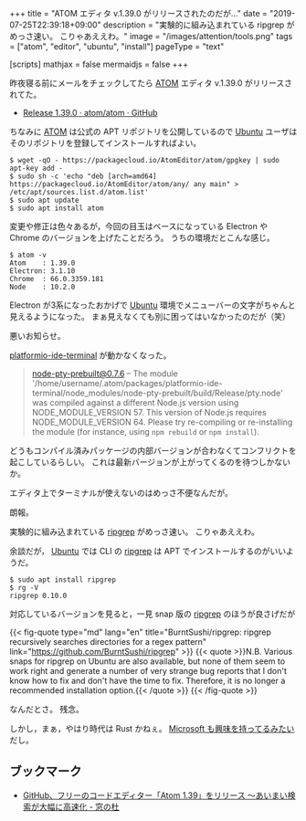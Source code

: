 +++
title = "ATOM エディタ v.1.39.0 がリリースされたのだが..."
date =  "2019-07-25T22:39:18+09:00"
description = "実験的に組み込まれている ripgrep がめっさ速い。 こりゃあええわ。"
image = "/images/attention/tools.png"
tags = ["atom", "editor", "ubuntu", "install"]
pageType = "text"

[scripts]
  mathjax = false
  mermaidjs = false
+++

昨夜寝る前にメールをチェックしてたら [ATOM] エディタ v.1.39.0 がリリースされてた。

- [Release 1.39.0 · atom/atom · GitHub](https://github.com/atom/atom/releases/tag/v1.39.0)

ちなみに [ATOM] は公式の APT リポジトリを公開しているので [Ubuntu] ユーザはそのリポジトリを登録してインストールすればよい。

```text
$ wget -qO - https://packagecloud.io/AtomEditor/atom/gpgkey | sudo apt-key add -
$ sudo sh -c 'echo "deb [arch=amd64] https://packagecloud.io/AtomEditor/atom/any/ any main" > /etc/apt/sources.list.d/atom.list'
$ sudo apt update
$ sudo apt install atom
```

変更や修正は色々あるが，今回の目玉はベースになっている Electron や Chrome のバージョンを上げたことだろう。
うちの環境だとこんな感じ。

```text
$ atom -v
Atom    : 1.39.0
Electron: 3.1.10
Chrome  : 66.0.3359.181
Node    : 10.2.0
```

Electron が3系になったおかげで [Ubuntu] 環境でメニューバーの文字がちゃんと見えるようになった。
まぁ見えなくても別に困ってはいなかったのだが（笑）

悪いお知らせ。

[platformio-ide-terminal] が動かなくなった。

> node-pty-prebuilt@0.7.6 – The module '/home/username/.atom/packages/platformio-ide-terminal/node_modules/node-pty-prebuilt/build/Release/pty.node' was compiled against a different Node.js version using NODE_MODULE_VERSION 57. This version of Node.js requires NODE_MODULE_VERSION 64. Please try re-compiling or re-installing the module (for instance, using `npm rebuild` or `npm install`).

どうもコンパイル済みパッケージの内部バージョンが合わなくてコンフリクトを起こしているらしい。
これは最新バージョンが上がってくるのを待つしかないか。

エディタ上でターミナルが使えないのはめっさ不便なんだが。

朗報。

実験的に組み込まれている [ripgrep] がめっさ速い。
こりゃあええわ。

余談だが， [Ubuntu] では CLI の [ripgrep] は APT でインストールするのがいいようだ。

```text
$ sudo apt install ripgrep
$ rg -V
ripgrep 0.10.0
```

対応しているバージョンを見ると，一見 snap 版の [ripgrep] のほうが良さげだが

{{< fig-quote type="md" lang="en" title="BurntSushi/ripgrep: ripgrep recursively searches directories for a regex pattern" link="https://github.com/BurntSushi/ripgrep" >}}
{{< quote >}}N.B. Various snaps for ripgrep on Ubuntu are also available, but none of them seem to work right and generate a number of very strange bug reports that I don't know how to fix and don't have the time to fix. Therefore, it is no longer a recommended installation option.{{< /quote >}}
{{< /fig-quote >}}

なんだとさ。
残念。

しかし，まぁ，やはり時代は Rust かねぇ。
[Microsoft も興味を持ってるみたい](https://japan.zdnet.com/article/35140212/ "マイクロソフト、セキュアなコード実現に向けプログラミング言語「Rust」評価 - ZDNet Japan")だし。

## ブックマーク

- [GitHub、フリーのコードエディター「Atom 1.39」をリリース ～あいまい検索が大幅に高速化 - 窓の杜](https://forest.watch.impress.co.jp/docs/news/1197983.html)

[ATOM]: https://atom.io/
[Ubuntu]: https://www.ubuntu.com/ "The leading operating system for PCs, IoT devices, servers and the cloud | Ubuntu"
[platformio-ide-terminal]: https://atom.io/packages/platformio-ide-terminal
[ripgrep]: https://github.com/BurntSushi/ripgrep "BurntSushi/ripgrep: ripgrep recursively searches directories for a regex pattern"
